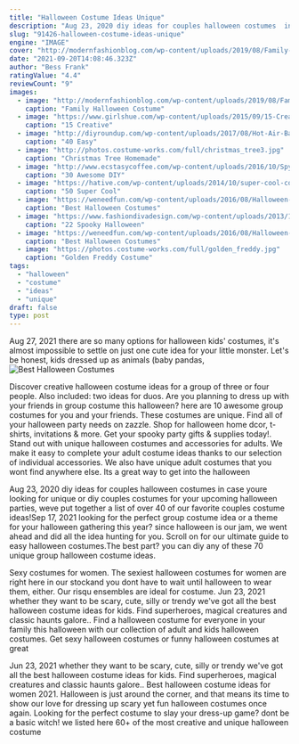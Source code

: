 ```yaml
---
title: "Halloween Costume Ideas Unique"
description: "Aug 23, 2020 diy ideas for couples halloween costumes  in case youre looking for unique or diy couples costumes for your upcoming halloween parties, weve put together a list of over 40 of our favorite couples costume ideas!"
slug: "91426-halloween-costume-ideas-unique"
engine: "IMAGE"
cover: "http://modernfashionblog.com/wp-content/uploads/2019/08/Family-Halloween-Costume-Ideas-2019-5.jpg"
date: "2021-09-20T14:08:46.323Z"
author: "Bess Frank"
ratingValue: "4.4"
reviewCount: "9"
images:
  - image: "http://modernfashionblog.com/wp-content/uploads/2019/08/Family-Halloween-Costume-Ideas-2019-5.jpg"
    caption: "Family Halloween Costume"
  - image: "https://www.girlshue.com/wp-content/uploads/2015/09/15-Creative-Unique-Couple-Halloween-Costume-Ideas-2015-5.jpg"
    caption: "15 Creative"
  - image: "http://diyroundup.com/wp-content/uploads/2017/08/Hot-Air-Balloon-Costume.jpg"
    caption: "40 Easy"
  - image: "http://photos.costume-works.com/full/christmas_tree3.jpg"
    caption: "Christmas Tree Homemade"
  - image: "http://www.ecstasycoffee.com/wp-content/uploads/2016/10/Spying-Skeleton-Halloween-Outdoor-Decoration.jpg"
    caption: "30 Awesome DIY"
  - image: "https://hative.com/wp-content/uploads/2014/10/super-cool-costume-ideas/30-batwoman-costume.jpg"
    caption: "50 Super Cool"
  - image: "https://weneedfun.com/wp-content/uploads/2016/08/Halloween-Costumes-For-Men-18.jpg"
    caption: "Best Halloween Costumes"
  - image: "https://www.fashiondivadesign.com/wp-content/uploads/2013/10/monster_vol__ii_by_yazzattack-d31f7cl.jpg"
    caption: "22 Spooky Halloween"
  - image: "https://weneedfun.com/wp-content/uploads/2016/08/Halloween-Costumes-For-Men-11-692x1024.jpg"
    caption: "Best Halloween Costumes"
  - image: "https://photos.costume-works.com/full/golden_freddy.jpg"
    caption: "Golden Freddy Costume"
tags:
  - "halloween"
  - "costume"
  - "ideas"
  - "unique"
draft: false
type: post
---
```


Aug 27, 2021 there are so many options for halloween kids' costumes, it's almost impossible to settle on just one cute idea for your little monster. Let's be honest, kids dressed up as animals (baby pandas,
![Best Halloween Costumes](https://weneedfun.com/wp-content/uploads/2016/08/Halloween-Costumes-For-Men-11-692x1024.jpg "Best Halloween Costumes")

Discover creative halloween costume ideas for a group of three or four people. Also included: two ideas for duos. Are you planning to dress up with your friends in group costume this halloween? here are 10 awesome group costumes for you and your friends. These costumes are unique. Find all of your halloween party needs on zazzle. Shop for halloween home dcor, t-shirts, invitations &amp; more. Get your spooky party gifts &amp; supplies today!. Stand out with unique halloween costumes and accessories for adults.  We make it easy to complete your adult costume ideas thanks to our selection of individual accessories. We also have unique adult costumes that you wont find anywhere else. Its a great way to get into the halloween
<!--inArticleAds-->

<!--galleryOne-->

Aug 23, 2020 diy ideas for couples halloween costumes  in case youre looking for unique or diy couples costumes for your upcoming halloween parties, weve put together a list of over 40 of our favorite couples costume ideas!Sep 17, 2021 looking for the perfect group costume idea or a theme for your halloween gathering this year? since halloween is our jam, we went ahead and did all the idea hunting for you. Scroll on for our ultimate guide to easy halloween costumes.The best part? you can diy any of these 70 unique group halloween costume ideas.
<!--inArticleAds-->

<!--galleryTwo-->

Sexy costumes for women. The sexiest halloween costumes for women are right here in our stockand you dont have to wait until halloween to wear them, either. Our risqu ensembles are ideal for costume. Jun 23, 2021 whether they want to be scary, cute, silly or trendy we've got all the best halloween costume ideas for kids. Find superheroes, magical creatures and classic haunts galore.. Find a halloween costume for everyone in your family this halloween with our collection of adult and kids halloween costumes. Get sexy halloween costumes or funny halloween costumes at great
<!--galleryThree-->

Jun 23, 2021 whether they want to be scary, cute, silly or trendy we've got all the best halloween costume ideas for kids. Find superheroes, magical creatures and classic haunts galore.. Best halloween costume ideas for women 2021. Halloween is just around the corner, and that means its time to show our love for dressing up scary yet fun halloween costumes once again. Looking for the perfect costume to slay your dress-up game? dont be a basic witch! we listed here 60+ of the most creative and unique halloween costume